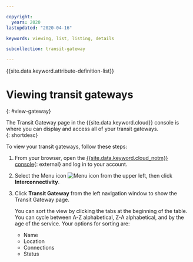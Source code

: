 ```yaml
---

copyright:
  years: 2020
lastupdated: "2020-04-16"

keywords: viewing, list, listing, details

subcollection: transit-gateway

---
```


{{site.data.keyword.attribute-definition-list}}

# Viewing transit gateways
{: #view-gateway}

The Transit Gateway page in the {{site.data.keyword.cloud}} console is where you can display and access all of your transit gateways.  
{: shortdesc}

To view your transit gateways, follow these steps:

1. From your browser, open the [{{site.data.keyword.cloud_notm}} console](/login){: external} and log in to your account.
2. Select the Menu icon ![Menu icon](../../icons/icon_hamburger.svg) from the upper left, then click **Interconnectivity**.
3. Click **Transit Gateway** from the left navigation window to show the Transit Gateway page.

   You can sort the view by clicking the tabs at the beginning of the table. You can cycle between A-Z alphabetical, Z-A alphabetical, and by the age of the service. Your options for sorting are:

   * Name
   * Location
   * Connections
   * Status
